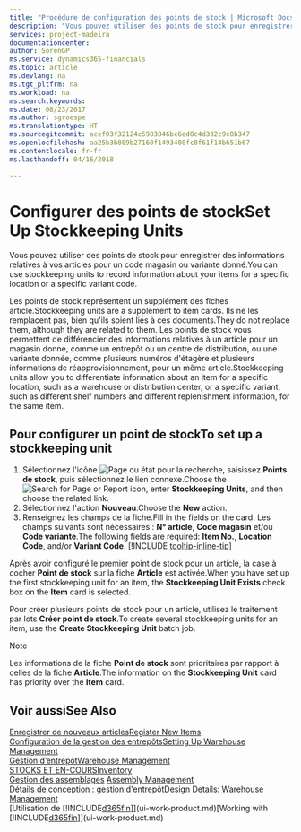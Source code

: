 ```yaml
---
title: "Procédure de configuration des points de stock | Microsoft Docs"
description: "Vous pouvez utiliser des points de stock pour enregistrer des informations relatives à vos articles pour un code magasin ou variante donné."
services: project-madeira
documentationcenter: 
author: SorenGP
ms.service: dynamics365-financials
ms.topic: article
ms.devlang: na
ms.tgt_pltfrm: na
ms.workload: na
ms.search.keywords: 
ms.date: 08/23/2017
ms.author: sgroespe
ms.translationtype: HT
ms.sourcegitcommit: acef03f32124c5983846bc6ed0c4d332c9c8b347
ms.openlocfilehash: aa25b3b809b27160f1493408fc8f61f14b651b67
ms.contentlocale: fr-fr
ms.lasthandoff: 04/16/2018

---
```

# <a name="set-up-stockkeeping-units"></a><span data-ttu-id="cbf9a-103">Configurer des points de stock</span><span class="sxs-lookup"><span data-stu-id="cbf9a-103">Set Up Stockkeeping Units</span></span>
<span data-ttu-id="cbf9a-104">Vous pouvez utiliser des points de stock pour enregistrer des informations relatives à vos articles pour un code magasin ou variante donné.</span><span class="sxs-lookup"><span data-stu-id="cbf9a-104">You can use stockkeeping units to record information about your items for a specific location or a specific variant code.</span></span>  

 <span data-ttu-id="cbf9a-105">Les points de stock représentent un supplément des fiches article.</span><span class="sxs-lookup"><span data-stu-id="cbf9a-105">Stockkeeping units are a supplement to item cards.</span></span> <span data-ttu-id="cbf9a-106">Ils ne les remplacent pas, bien qu'ils soient liés à ces documents.</span><span class="sxs-lookup"><span data-stu-id="cbf9a-106">They do not replace them, although they are related to them.</span></span> <span data-ttu-id="cbf9a-107">Les points de stock vous permettent de différencier des informations relatives à un article pour un magasin donné, comme un entrepôt ou un centre de distribution, ou une variante donnée, comme plusieurs numéros d'étagère et plusieurs informations de réapprovisionnement, pour un même article.</span><span class="sxs-lookup"><span data-stu-id="cbf9a-107">Stockkeeping units allow you to differentiate information about an item for a specific location, such as a warehouse or distribution center, or a specific variant, such as different shelf numbers and different replenishment information, for the same item.</span></span>  

## <a name="to-set-up-a-stockkeeping-unit"></a><span data-ttu-id="cbf9a-108">Pour configurer un point de stock</span><span class="sxs-lookup"><span data-stu-id="cbf9a-108">To set up a stockkeeping unit</span></span>  

1. <span data-ttu-id="cbf9a-109">Sélectionnez l'icône ![Page ou état pour la recherche](media/ui-search/search_small.png "Page ou état pour la recherche"), saisissez **Points de stock**, puis sélectionnez le lien connexe.</span><span class="sxs-lookup"><span data-stu-id="cbf9a-109">Choose the ![Search for Page or Report](media/ui-search/search_small.png "Search for Page or Report icon") icon, enter **Stockkeeping Units**, and then choose the related link.</span></span>  
2. <span data-ttu-id="cbf9a-110">Sélectionnez l'action **Nouveau**.</span><span class="sxs-lookup"><span data-stu-id="cbf9a-110">Choose the **New** action.</span></span>  
3. <span data-ttu-id="cbf9a-111">Renseignez les champs de la fiche.</span><span class="sxs-lookup"><span data-stu-id="cbf9a-111">Fill in the fields on the card.</span></span> <span data-ttu-id="cbf9a-112">Les champs suivants sont nécessaires : **N° article**, **Code magasin** et/ou **Code variante**.</span><span class="sxs-lookup"><span data-stu-id="cbf9a-112">The following fields are required: **Item No.**, **Location Code**, and/or **Variant Code**.</span></span> [!INCLUDE [tooltip-inline-tip](includes/tooltip-inline-tip_md.md)]  

<span data-ttu-id="cbf9a-113">Après avoir configuré le premier point de stock pour un article, la case à cocher **Point de stock** sur la fiche **Article** est activée.</span><span class="sxs-lookup"><span data-stu-id="cbf9a-113">When you have set up the first stockkeeping unit for an item, the **Stockkeeping Unit Exists** check box on the **Item** card is selected.</span></span>  

<span data-ttu-id="cbf9a-114">Pour créer plusieurs points de stock pour un article, utilisez le traitement par lots **Créer point de stock**.</span><span class="sxs-lookup"><span data-stu-id="cbf9a-114">To create several stockkeeping units for an item, use the **Create Stockkeeping Unit** batch job.</span></span>  

> [!NOTE]  
>  <span data-ttu-id="cbf9a-115">Les informations de la fiche **Point de stock** sont prioritaires par rapport à celles de la fiche **Article**.</span><span class="sxs-lookup"><span data-stu-id="cbf9a-115">The information on the **Stockkeeping Unit** card has priority over the **Item** card.</span></span>  

## <a name="see-also"></a><span data-ttu-id="cbf9a-116">Voir aussi</span><span class="sxs-lookup"><span data-stu-id="cbf9a-116">See Also</span></span>  
[<span data-ttu-id="cbf9a-117">Enregistrer de nouveaux articles</span><span class="sxs-lookup"><span data-stu-id="cbf9a-117">Register New Items</span></span>](inventory-how-register-new-items.md)  
[<span data-ttu-id="cbf9a-118">Configuration de la gestion des entrepôts</span><span class="sxs-lookup"><span data-stu-id="cbf9a-118">Setting Up Warehouse Management</span></span>](warehouse-setup-warehouse.md)  
[<span data-ttu-id="cbf9a-119">Gestion d’entrepôt</span><span class="sxs-lookup"><span data-stu-id="cbf9a-119">Warehouse Management</span></span>](warehouse-manage-warehouse.md)  
[<span data-ttu-id="cbf9a-120">STOCKS ET EN-COURS</span><span class="sxs-lookup"><span data-stu-id="cbf9a-120">Inventory</span></span>](inventory-manage-inventory.md)  
<span data-ttu-id="cbf9a-121">[Gestion des assemblages](assembly-assemble-items.md)  </span><span class="sxs-lookup"><span data-stu-id="cbf9a-121">[Assembly Management](assembly-assemble-items.md)  </span></span>  
[<span data-ttu-id="cbf9a-122">Détails de conception : gestion d'entrepôt</span><span class="sxs-lookup"><span data-stu-id="cbf9a-122">Design Details: Warehouse Management</span></span>](design-details-warehouse-management.md)  
<span data-ttu-id="cbf9a-123">[Utilisation de [!INCLUDE[d365fin](includes/d365fin_md.md)]](ui-work-product.md)</span><span class="sxs-lookup"><span data-stu-id="cbf9a-123">[Working with [!INCLUDE[d365fin](includes/d365fin_md.md)]](ui-work-product.md)</span></span>  

